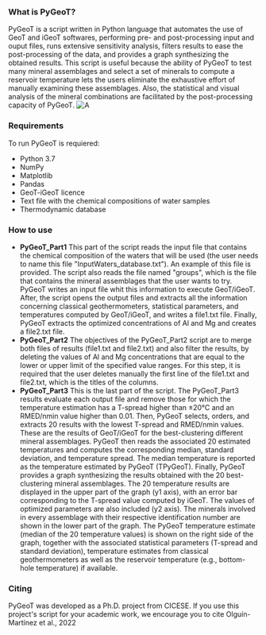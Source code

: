 ### **What is PyGeoT?** ### 
PyGeoT is a script written in Python language that automates the use of GeoT and iGeoT softwares, performing pre- and post-processing input and ouput files, runs extensive sensitivity analysis, filters results to ease the post-processing of the data, and provides a graph synthesizing the obtained results.
This script is useful because the ability of PyGeoT to test many mineral assemblages and select a set of minerals to compute a reservoir temperature lets the users eliminate the exhaustive effort of manually examining these assemblages. Also, the statistical and visual analysis of the mineral combinations are facilitated by the post-processing capacity of PyGeoT. 
![A](https://user-images.githubusercontent.com/98906501/152246997-d100b213-d766-4f49-b25d-e2a928898f15.png)


### **Requirements** ###
To run PyGeoT is requiered: 
- Python 3.7
- NumPy
- Matplotlib
- Pandas
- GeoT-iGeoT licence
- Text file with the chemical compositions of water samples
- Thermodynamic database

### **How to use** ###
- **PyGeoT_Part1** This part of the script reads the input file that contains the chemical composition of the waters that will be used (the user needs to name this file "InputWaters_database.txt"). An example of this file is provided. The script also reads the file named "groups", which is the file that contains the mineral assemblages that the user wants to try. PyGeoT writes an input file whit this information to execute GeoT/iGeoT. After, the script opens the output files and extracts all the information concerning classical geothermometers, statistical parameters, and temperatures computed by GeoT/iGeoT, and writes a file1.txt file. Finally, PyGeoT extracts the optimized concentrations of Al and Mg and creates a file2.txt file.
- **PyGeoT_Part2** The objectives of the PyGeoT_Part2 script are to merge both files of results (file1.txt and file2.txt) and also filter the results, by deleting the values of Al and Mg concentrations that are equal to the lower or upper limit of the specified value ranges. For this step, it is required that the user deletes manually the first line of the file1.txt and file2.txt, which is the titles of the columns.
- **PyGeoT_Part3** This is the last part of the script. The PyGeoT_Part3 results evaluate each output file and remove those for which the temperature estimation has a T-spread higher than ±20°C and an RMED/nmin value higher than 0.01. Then, PyGeoT selects, orders, and extracts 20 results with the lowest T-spread and RMED/nmin values. These are the results of GeoT/iGeoT for the best-clustering different mineral assemblages. PyGeoT then reads the associated 20 estimated temperatures and computes the corresponding median, standard deviation, and temperature spread. The median temperature is reported as the temperature estimated by PyGeoT (TPyGeoT). Finally, PyGeoT provides a graph synthesizing the results obtained with the 20 best-clustering mineral assemblages. 
The 20 temperature results are displayed in the upper part of the graph (y1 axis), with an error bar corresponding to the T-spread value computed by iGeoT. The values of optimized parameters are also included (y2 axis). The minerals involved in every assemblage with their respective identification number are shown in the lower part of the graph. The PyGeoT temperature estimate (median of the 20 temperature values) is shown on the right side of the graph, together with the associated statistical parameters (T-spread and standard deviation), temperature estimates from classical geothermometers as well as the reservoir temperature (e.g., bottom-hole temperature) if available.

### **Citing** ###
PyGeoT was developed as a Ph.D. project from CICESE.
If you use this project's script for your academic work, we encourage you to cite Olguín-Martínez et al., 2022
